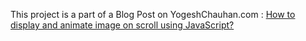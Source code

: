This project is a part of a Blog Post on YogeshChauhan.com : <a href="https://www.yogeshchauhan.com/how-to-display-and-animate-image-on-scroll-using-javascript/" target="_blank">How to display and animate image on scroll using JavaScript?</a>
